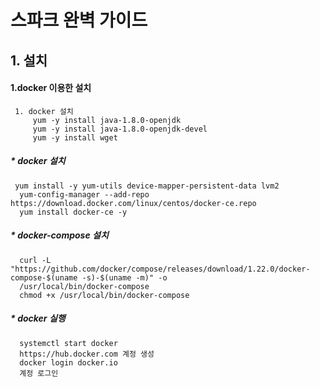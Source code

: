 스파크 완벽 가이드 
=================

## 1. 설치

  #### 1.docker 이용한 설치
     
     1. docker 설치 
         yum -y install java-1.8.0-openjdk
         yum -y install java-1.8.0-openjdk-devel
         yum -y install wget
         
   ##### * docker 설치
     yum install -y yum-utils device-mapper-persistent-data lvm2
      yum-config-manager --add-repo https://download.docker.com/linux/centos/docker-ce.repo
      yum install docker-ce -y
   
   ##### * docker-compose 설치
      curl -L "https://github.com/docker/compose/releases/download/1.22.0/docker-compose-$(uname -s)-$(uname -m)" -o 
      /usr/local/bin/docker-compose
      chmod +x /usr/local/bin/docker-compose

   ##### * docker 실행
      systemctl start docker
      https://hub.docker.com 계정 생성 
      docker login docker.io
      계정 로그인
